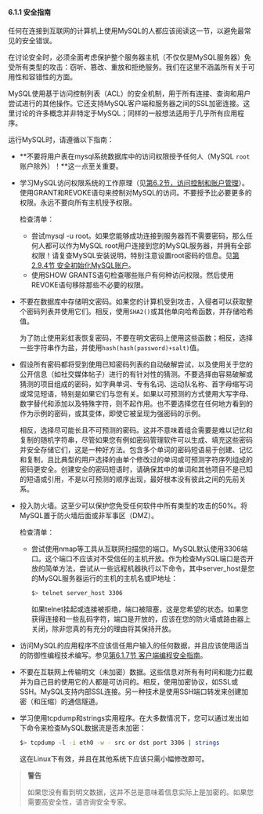#### 6.1.1 安全指南

任何在连接到互联网的计算机上使用MySQL的人都应该阅读这一节，以避免最常见的安全错误。

在讨论安全时，必须全面考虑保护整个服务器主机（不仅仅是MySQL服务器）免受所有类型的攻击：窃听、篡改、重放和拒绝服务。我们在这里不涵盖所有关于可用性和容错性的方面。

MySQL使用基于访问控制列表（ACL）的安全机制，用于所有连接、查询和用户尝试进行的其他操作。它还支持MySQL客户端和服务器之间的SSL加密连接。这里讨论的许多概念并非特定于MySQL；同样的一般想法适用于几乎所有应用程序。

运行MySQL时，请遵循以下指南：

- **不要将用户表在mysql系统数据库中的访问权限授予任何人（MySQL `root`账户除外）！**这一点至关重要。

- 学习MySQL访问权限系统的工作原理（见[第6.2节，访问控制和账户管理](../06.02.访问控制和账户管理/06.02.00.访问控制和账户管理.md)）。使用GRANT和REVOKE语句来控制对MySQL的访问。不要授予比必要更多的权限。永远不要向所有主机授予权限。

  检查清单：

  - 尝试mysql -u root。如果您能够成功连接到服务器而不需要密码，那么任何人都可以作为MySQL root用户连接到您的MySQL服务器，并拥有全部权限！请复查MySQL安装说明，特别注意设置root密码的信息。见[第2.9.4节 安全初始化MySQL账户](../../02.安装和升级MySQL/02.09.安装后设置和测试/02.09.04.安全初始化MySQL账户.md)。
  - 使用SHOW GRANTS语句检查哪些账户有何种访问权限。然后使用REVOKE语句移除那些不必要的权限。

- 不要在数据库中存储明文密码。如果您的计算机受到攻击，入侵者可以获取整个密码列表并使用它们。相反，使用`SHA2()`或其他单向哈希函数，并存储哈希值。

  为了防止使用彩虹表恢复密码，不要在明文密码上使用这些函数；相反，选择一些字符串作为盐，并使用`hash(hash(password)+salt)`值。

- 假设所有密码都将受到使用已知密码列表的自动破解尝试，以及使用关于您的公开信息（如社交媒体帖子）进行的有针对性的猜测。不要选择由容易破解或猜测的项目组成的密码，如字典单词、专有名词、运动队名称、首字母缩写词或常见短语，特别是如果它们与您有关。如果以可预测的方式使用大写字母、数字替代和添加以及特殊字符，则不起作用。也不要选择您在任何地方看到的作为示例的密码，或其变体，即使它被呈现为强密码的示例。

  相反，选择尽可能长且不可预测的密码。这并不意味着组合需要是难以记忆和复制的随机字符串，尽管如果您有例如密码管理软件可以生成、填充这些密码并安全存储它们，这是一种好方法。包含多个单词的密码短语易于创建、记忆和复制，且比典型的用户选择的由单个修改过的单词或可预测字符序列组成的密码更安全。创建安全的密码短语时，请确保其中的单词和其他项目不是已知的短语或引用，不是以可预测的顺序出现，最好根本没有彼此之间的先前关系。

- 投入防火墙。这至少可以保护您免受任何软件中所有类型的攻击的50%。将MySQL置于防火墙后面或非军事区（DMZ）。

  检查清单：

  - 尝试使用nmap等工具从互联网扫描您的端口。MySQL默认使用3306端口。这个端口不应该对不受信任的主机开放。作为检查MySQL端口是否开放的简单方法，尝试从一些远程机器执行以下命令，其中server_host是您的MySQL服务器运行的主机的主机名或IP地址：

    ```bash
    $> telnet server_host 3306
    ```

    如果telnet挂起或连接被拒绝，端口被阻塞，这是您希望的状态。如果您获得连接和一些乱码字符，端口是开放的，应该在您的防火墙或路由器上关闭，除非您真的有充分的理由将其保持开放。

- 访问MySQL的应用程序不应该信任用户输入的任何数据，并且应该使用适当的防御性编程技术编写。参见[第6.1.7节 客户端编程安全指南](../06.01.一般安全问题/06.01.07.客户端编程安全指南.md)。

- 不要在互联网上传输明文（未加密）数据。这些信息对所有有时间和能力拦截并为自己目的使用它的人都是可访问的。相反，使用加密协议，如SSL或SSH。MySQL支持内部SSL连接。另一种技术是使用SSH端口转发来创建加密（和压缩）的通信隧道。

- 学习使用tcpdump和strings实用程序。在大多数情况下，您可以通过发出如下命令来检查MySQL数据流是否未加密：

  ```bash
  $> tcpdump -l -i eth0 -w - src or dst port 3306 | strings
  ```

  这在Linux下有效，并且在其他系统下应该只需小幅修改即可。

> **警告**
>
> 如果您没有看到明文数据，这并不总是意味着信息实际上是加密的。如果您需要高安全性，请咨询安全专家。
